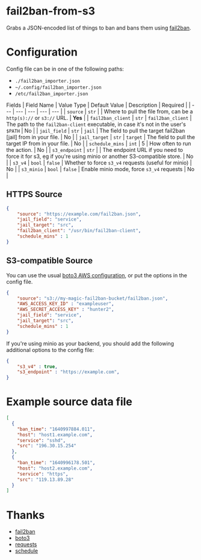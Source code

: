 # fail2ban-from-s3

Grabs a JSON-encoded list of things to ban and bans them using [fail2ban](https://www.fail2ban.org).

# Configuration

Config file can be in one of the following paths:

 - `./fail2ban_importer.json`
 - `~/.config/fail2ban_importer.json`
 - `/etc/fail2ban_importer.json`

Fields 
| Field Name | Value Type | Default Value | Description | Required |
| --- | --- | --- | --- | --- |
| `source` | `str` | | Where to pull the file from, can be a `http(s)://` or `s3://` URL. | **Yes** |
| `fail2ban_client` | `str` | `fail2ban_client` | The path to the `fail2ban-client` executable, in case it's not in the user's `$PATH` | No |
| `jail_field` | `str` | `jail` | The field to pull the target fail2ban [jail] from in your file. | No |
| `jail_target` | `str` | `target` | The field to pull the target IP from in your file. | No |
| `schedule_mins` | `int` | 5 | How often to run the action. | No |
| `s3_endpoint` | `str` | | The endpoint URL if you need to force it for s3, eg if you're using minio or another S3-compatible store. | No |
| `s3_v4` | `bool` | `false`  | Whether to force `s3_v4` requests (useful for minio) | No |
| `s3_minio` | `bool` | `false` | Enable minio mode, force `s3_v4` requests | No |

## HTTPS Source

```json fail2ban_importer.json
{
    "source": "https://example.com/fail2ban.json",
    "jail_field": "service",
    "jail_target": "src",
    "fail2ban_client": "/usr/bin/fail2ban-client",
    "schedule_mins" : 1
}
```

## S3-compatible Source

You can use the usual [boto3 AWS configuration](https://boto3.amazonaws.com/v1/documentation/api/latest/guide/quickstart.html#configuration), or put the options in the config file.

```json fail2ban_importer.json
{
    "source": "s3://my-magic-fail2ban-bucket/fail2ban.json",
    "AWS_ACCESS_KEY_ID" : "exampleuser",
    "AWS_SECRET_ACCESS_KEY" : "hunter2",
    "jail_field": "service",
    "jail_target": "src",
    "schedule_mins" : 1
}
```

If you're using minio as your backend, you should add the following additional options to the config file:

```json
{
    "s3_v4" : true,
    "s3_endpoint" : "https://example.com",
}
```

# Example source data file

```json data.json
[
  {
    "ban_time": "1640997884.011",
    "host": "host1.example.com",
    "service": "sshd",
    "src": "196.30.15.254"
  },
  {
    "ban_time": "1640996178.501",
    "host": "host2.example.com",
    "service": "https",
    "src": "119.13.89.28"
  }
]
```

# Thanks

 - [fail2ban](https://www.fail2ban.org)
 - [boto3](https://boto3.amazonaws.com)
 - [requests](https://docs.python-requests.org/en/master/index.html)
 - [schedule](https://schedule.readthedocs.io/en/stable/)